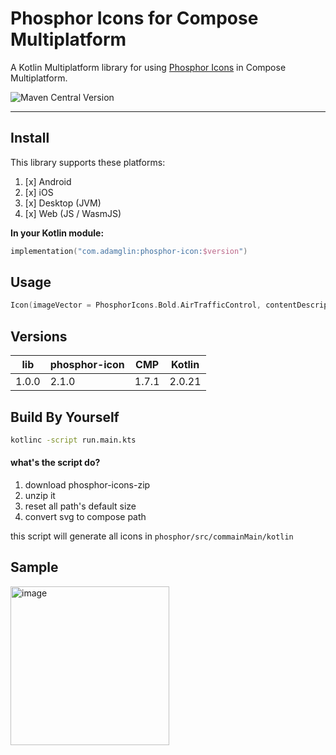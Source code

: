 # Phosphor Icons for Compose Multiplatform

A Kotlin Multiplatform library for using [Phosphor Icons](https://phosphoricons.com/) in Compose Multiplatform.

![Maven Central Version](https://img.shields.io/maven-central/v/com.adamglin/phosphor-icon)

---

## Install

This library supports these platforms:

1. [x] Android
2. [x] iOS
3. [x] Desktop (JVM)
4. [x] Web (JS / WasmJS)

**In your Kotlin module:**

```kotlin
implementation("com.adamglin:phosphor-icon:$version")
```

## Usage

```kotlin
Icon(imageVector = PhosphorIcons.Bold.AirTrafficControl, contentDescription = null)
```

## Versions

| lib   | phosphor-icon | CMP   | Kotlin |
|-------|---------------|-------|--------|
| 1.0.0 | 2.1.0         | 1.7.1 | 2.0.21 |

## Build By Yourself

   ```bash
   kotlinc -script run.main.kts
   ```

#### what's the script do?

1. download phosphor-icons-zip
2. unzip it
3. reset all path's default size
4. convert svg to compose path

this script will generate all icons in `phosphor/src/commainMain/kotlin`

## Sample

<img width="254" alt="image" src="https://github.com/user-attachments/assets/865cb40c-62b1-42c1-b109-b4a053ea9e4a">

